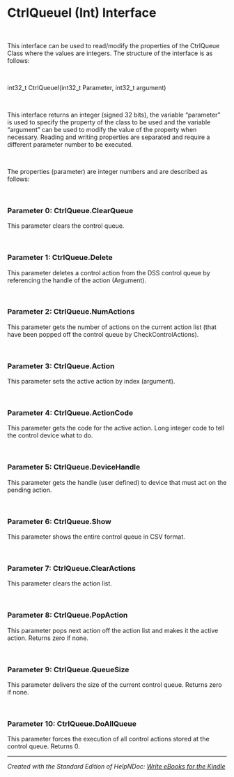 # CtrlQueueI (Int) Interface

&nbsp;

This interface can be used to read/modify the properties of the CtrlQueue Class where the values are integers. The structure of the interface is as follows:

&nbsp;

int32\_t CtrlQueueI(int32\_t Parameter, int32\_t argument)

&nbsp;

This interface returns an integer (signed 32 bits), the variable “parameter” is used to specify the property of the class to be used and the variable “argument” can be used to modify the value of the property when necessary. Reading and writing properties are separated and require a different parameter number to be executed.

&nbsp;

The properties (parameter) are integer numbers and are described as follows:

&nbsp;

### Parameter 0: CtrlQueue.ClearQueue

This parameter clears the control queue.

&nbsp;

### Parameter 1: CtrlQueue.Delete

This parameter deletes a control action from the DSS control queue by referencing the handle of the action (Argument).

&nbsp;

### Parameter 2: CtrlQueue.NumActions

This parameter gets the number of actions on the current action list (that have been popped off the control queue by CheckControlActions).

&nbsp;

### Parameter 3: CtrlQueue.Action

This parameter sets the active action by index (argument).

&nbsp;

### Parameter 4: CtrlQueue.ActionCode

This parameter gets the code for the active action. Long integer code to tell the control device what to do.

&nbsp;

### Parameter 5: CtrlQueue.DeviceHandle

This parameter gets the handle (user defined) to device that must act on the pending action.

&nbsp;

### Parameter 6: CtrlQueue.Show

This parameter shows the entire control queue in CSV format.

&nbsp;

### Parameter 7: CtrlQueue.ClearActions

This parameter clears the action list.

&nbsp;

### Parameter 8: CtrlQueue.PopAction

This parameter pops next action off the action list and makes it the active action. Returns zero if none.

&nbsp;

### Parameter 9: CtrlQueue.QueueSize

This parameter delivers the size of the current control queue. Returns zero if none.

&nbsp;

### Parameter 10: CtrlQueue.DoAllQueue

This parameter forces the execution of all control actions stored at the control queue. Returns 0.


***
_Created with the Standard Edition of HelpNDoc: [Write eBooks for the Kindle](<https://www.helpndoc.com/feature-tour/create-ebooks-for-amazon-kindle>)_
